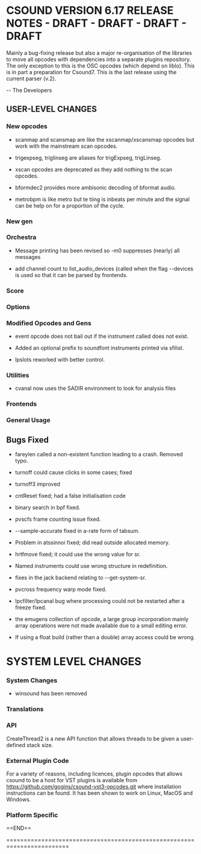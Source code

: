 
# CSOUND VERSION 6.17 RELEASE NOTES - DRAFT - DRAFT - DRAFT - DRAFT 

Mainly a bug-fixing release but also a major re-organisation of the
libraries to move all opcodes with dependencies into a separate plugins
repository. The only exception to this is the OSC opcodes (which
depend on liblo). This is in part a preparation for Csound7. This is
the last release using the current parser (v.2).

-- The Developers

## USER-LEVEL CHANGES

### New opcodes

- scanmap and scansmap are like the xscanmap/xscansmap opcodes but
  work with the mainstream scan opcodes.

- trigexpseg, triglinseg are aliases for trigExpseg, trigLinseg.

- xscan opcodes are deprecated as they add nothing to the scan opcodes.

- bformdec2 provides more ambisonic decoding of bformat audio.

- metrobpm is like metro but te tiing is inbeats per minute and the
  signal can be help on for a proportion of the cycle.

### New gen

### Orchestra

- Message printing has been revised so -m0 suppresses (nearly) all
    messages

- add channel count to list_audio_devices (called when the flag
  --devices is used so that it can be parsed by frontends.

### Score

### Options

### Modified Opcodes and Gens

- event opcode does not bail out if the instrument called does not exist.

- Added an optional prefix to soundfont instruments printed via sfilist.

- lpslots reworked with better control.

### Utilities

- cvanal now uses the SADIR environment to look for analysis files

### Frontends

### General Usage

## Bugs Fixed

- fareylen called a non-existent function leading to a crash.  Removed typo.

- turnoff could cause clicks in some cases; fixed

- turnoff3 improved

- cntReset fixed; had a false initialisation code

- binary search in bpf fixed.

- pvscfs frame counting issue fixed.

- --sample-accurate fixed in a-rate form of tabsum.

- Problem in atssinnoi fixed; did read outside allocated memory.

- hrtfmove fixed; it could use the wrong value for sr.

- Named instruments could use wrong structure in redefinition.

- fixes in the jack backend relating to --get-system-sr.

- pvcross frequency warp mode fixed.

- lpcfilter/lpcanal bug where processing could not be restarted after
  a freeze fixed.

- the emugens collection of opcode, a large group incorporation mainly
  array operations were not made available due to a small editing
  error.

- If using a float build (rather than a double) array access could be
  wrong.

# SYSTEM LEVEL CHANGES

### System Changes

- winsound has been removed

### Translations

### API

CreateThread2 is a new API function that allows threads to be given a
user-defined stack size.

### External Plugin Code

For a variety of reasons, including licences, plugin opcodes that
allows csound to be a host for VST plugins is available from
https://github.com/gogins/csound-vst3-opcodes.git where installation
instructions can be found.  It has been shown to work on Linux, MacOS
and Windows.


### Platform Specific

==END==
    
========================================================================





